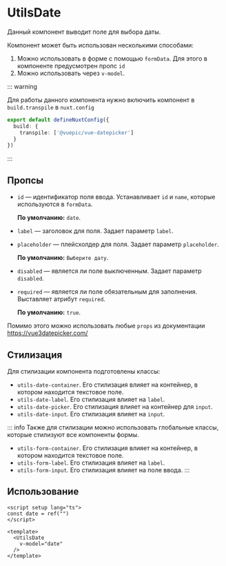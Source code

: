 # UtilsDate

Данный компонент выводит поле для выбора даты.

Компонент может быть использован несколькими способами:

1. Можно использовать в форме с помощью `formData`. Для этого в компоненте предусмотрен пропс `id`
2. Можно использовать через `v-model`.

::: warning

Для работы данного компонента нужно включить компонент в `build.transpile` в `nuxt.config`

```ts
export default defineNuxtConfig({
  build: {
    transpile: ['@vuepic/vue-datepicker']
  }
})
```
:::

## Пропсы

- `id` — идентификатор поля ввода. Устанавливает `id` и `name`, которые используются в `formData`.

  **По умолчанию:** `date`.

- `label` — заголовок для поля. Задает параметр `label`.


- `placeholder` — плейсхолдер для поля. Задает параметр `placeholder`.
  
   **По умолчанию:** `Выберите дату`.

- `disabled` — является ли поле выключенным. Задает параметр `disabled`.
  
- `required` — является ли поле обязательным для заполнения. Выставляет атрибут `required`.

  **По умолчанию:** `true`.

Помимо этого можно использовать любые `props` из документации https://vue3datepicker.com/

## Стилизация

Для стилизации компонента подготовлены классы:

- `utils-date-container`. Его стилизация влияет на контейнер, в котором находится текстовое поле.
- `utils-date-label`. Его стилизация влияет на `label`.
- `utils-date-picker`. Его стилизация влияет на контейнер для `input`.
- `utils-date-input`. Его стилизация влияет на `input`.

::: info
Также для стилизации можно использовать глобальные классы, которые стилизуют все компоненты формы.

- `utils-form-container`. Его стилизация влияет на контейнер, в котором находится текстовое поле.
- `utils-form-label`. Его стилизация влияет на `label`.
- `utils-form-input`. Его стилизация влияет на поле ввода.
:::

## Использование

```vue
<script setup lang="ts">
const date = ref("")
</script>

<template>
  <UtilsDate
    v-model="date"
  />
</template>
```